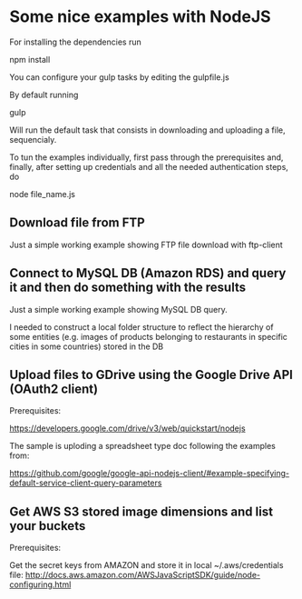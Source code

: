 # Some nice examples with NodeJS

For installing the dependencies run

npm install

You can configure your gulp tasks by editing the gulpfile.js

By default running

gulp

Will run the default task that consists in downloading and uploading a file, sequencialy.

To tun the examples individually, first pass through the prerequisites and, finally, after setting up credentials and
all the needed authentication steps, do

node file_name.js

## Download file from FTP

Just a simple working example showing FTP file download with ftp-client

## Connect to MySQL DB (Amazon RDS) and query it and then do something with the results

Just a simple working example showing MySQL DB query.

I needed to construct a local folder structure to reflect the hierarchy of some entities
(e.g. images of products belonging to restaurants in specific cities in some countries) stored in the DB

## Upload files to GDrive using the Google Drive API (OAuth2 client)

Prerequisites:

https://developers.google.com/drive/v3/web/quickstart/nodejs

The sample is uploding a spreadsheet type doc following the examples from:

https://github.com/google/google-api-nodejs-client/#example-specifying-default-service-client-query-parameters

## Get AWS S3 stored image dimensions and list your buckets

Prerequisites:

Get the secret keys from AMAZON and store it in local ~/.aws/credentials file:
http://docs.aws.amazon.com/AWSJavaScriptSDK/guide/node-configuring.html


